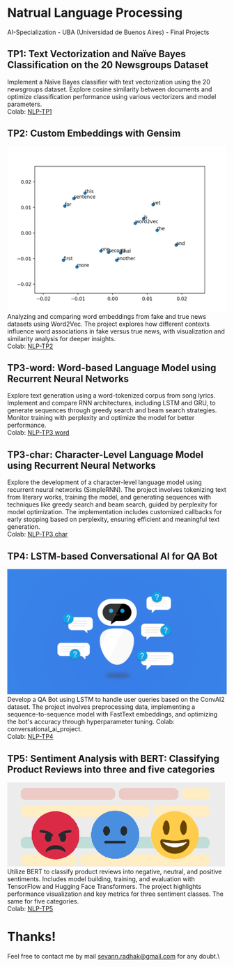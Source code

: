 # Natrual Language Processing

AI-Specialization - UBA (Universidad de Buenos Aires) - Final Projects

## TP1: Text Vectorization and Naïve Bayes Classification on the 20 Newsgroups Dataset
<!-- ![img1](images/heart.png)\ -->
Implement a Naïve Bayes classifier with text vectorization using the 20 newsgroups dataset. Explore cosine similarity between documents and optimize classification performance using various vectorizers and model parameters.\
Colab: [NLP-TP1](https://github.com/sevann-radhak/procesamiento_lenguaje_natural/blob/main/clase_1/ejercicios/NLP-TP1.ipynb)

## TP2: Custom Embeddings with Gensim
![img1](images/embeddings_with_gensim.png)\
Analyzing and comparing word embeddings from fake and true news datasets using Word2Vec. The project explores how different contexts influence word associations in fake versus true news, with visualization and similarity analysis for deeper insights.\
Colab: [NLP-TP2](https://github.com/sevann-radhak/procesamiento_lenguaje_natural/blob/main/clase_2/ejercicios/NLP-TP2.ipynb)

## TP3-word: Word-based Language Model using Recurrent Neural Networks
<!-- ![img1](images/sentiment_analysis.png)\ -->
Explore text generation using a word-tokenized corpus from song lyrics. Implement and compare RNN architectures, including LSTM and GRU, to generate sequences through greedy search and beam search strategies. Monitor training with perplexity and optimize the model for better performance.\
Colab: [NLP-TP3 word](https://github.com/sevann-radhak/procesamiento_lenguaje_natural/blob/main/clase_3/ejercicios/NLP-TP3%20word.ipynb)

## TP3-char: Character-Level Language Model using Recurrent Neural Networks
<!-- ![img1](images/sentiment_analysis.png)\ -->
Explore the development of a character-level language model using recurrent neural networks (SimpleRNN). The project involves tokenizing text from literary works, training the model, and generating sequences with techniques like greedy search and beam search, guided by perplexity for model optimization. The implementation includes customized callbacks for early stopping based on perplexity, ensuring efficient and meaningful text generation.\
Colab: [NLP-TP3 char](https://github.com/sevann-radhak/procesamiento_lenguaje_natural/blob/main/clase_3/ejercicios/NLP-TP3%20char.ipynb)

## TP4: LSTM-based Conversational AI for QA Bot
![img1](images/qa_bot.png)\
Develop a QA Bot using LSTM to handle user queries based on the ConvAI2 dataset. The project involves preprocessing data, implementing a sequence-to-sequence model with FastText embeddings, and optimizing the bot's accuracy through hyperparameter tuning. Colab: conversational_ai_project.\
Colab: [NLP-TP4](https://github.com/sevann-radhak/procesamiento_lenguaje_natural/blob/main/clase_6/ejercicios/NLP-TP4.ipynb)

## TP5: Sentiment Analysis with BERT: Classifying Product Reviews into three and five categories
![img1](images/sentiment_analysis.png)\
Utilize BERT to classify product reviews into negative, neutral, and positive sentiments. Includes model building, training, and evaluation with TensorFlow and Hugging Face Transformers. The project highlights performance visualization and key metrics for three sentiment classes. The same for five categories.\
Colab: [NLP-TP5](https://github.com/sevann-radhak/procesamiento_lenguaje_natural/blob/main/clase_7/ejercicios/NLP-TP5.ipynb)


# Thanks!
Feel free to contact me by mail sevann.radhak@gmail.com for any doubt.\







<!-- # Procesamiento del Lenguaje natural
Este repositorio contiene el material de clases (presentaciones, ejercicios y notebooks) para NLP (CEIA - FIUBA)

## Contenido

### [Clase 1](clase_1/README.md) 
* Introducción a NLP (Natural Language Processing)
* Vectorización de documentos

### [Clase 2](clase_2/README.md)
* Preprocesamiento de texto
* Librerías de preprocesamiento para NLP
* Information-retrieval bots

### [Clase 3](clase_3/README.md)
* Word embeddings, CBOW y SkipGRAM
* Representación de palabras

### [Clase 4](clase_4/README.md)
* Redes recurrentes (RNN)
* Problemas de secuencia
* Estimación de próxima palabra

### [Clase 5](clase_5/README.md)
* Redes LSTM
* Análisis de sentimiento (sentiment analysis)
    
### [Clase 6](clase_6/README.md)
* Modelos Seq2Seq
* Bots conversacionales y traductores

### [Clase 7](clase_7/README.md)
* Celdas con Attention
* Transformers
* BERT y ELMo
* Fine tuning

### [Clase 8](clase_8/README.md)
* Cierre del curso
* Deployment de servicio NLP
* Flask, APIs
* Docker y Tensorflow Serving (TFX)

# Profesores
:octocat: Dr. Rodrigo Cardenas Szigety (2022-actual)\
:octocat: Esp. Ing. Hernán Contigiani (2021-2022) -->

